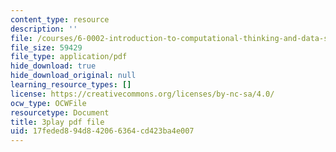 ```yaml
---
content_type: resource
description: ''
file: /courses/6-0002-introduction-to-computational-thinking-and-data-science-fall-2016/17feded894d842066364cd423ba4e007_esmzYhuFnds.pdf
file_size: 59429
file_type: application/pdf
hide_download: true
hide_download_original: null
learning_resource_types: []
license: https://creativecommons.org/licenses/by-nc-sa/4.0/
ocw_type: OCWFile
resourcetype: Document
title: 3play pdf file
uid: 17feded8-94d8-4206-6364-cd423ba4e007
---
```

